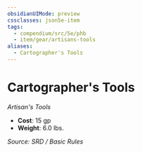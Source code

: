 ```yaml
---
obsidianUIMode: preview
cssclasses: json5e-item
tags:
  - compendium/src/5e/phb
  - item/gear/artisans-tools
aliases:
  - Cartographer's Tools
---
```

# Cartographer's Tools
*Artisan's Tools*  

- **Cost**: 15 gp
- **Weight**: 6.0 lbs.

*Source: SRD / Basic Rules*